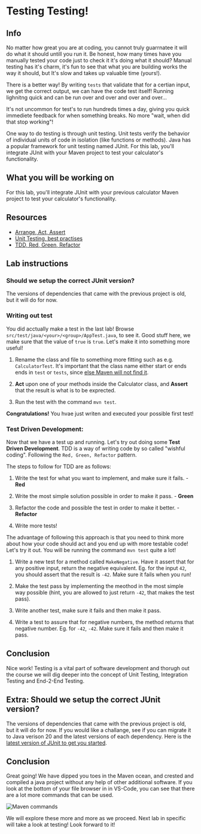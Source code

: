# Testing Testing!

## Info

No matter how great you are at coding, you cannot truly guarrnatee it will do what it should untill you run it. Be honest, how many times have you manually tested your code just to check it it's doing what it should? Manual testing has it's charm, it's fun to see that what you are building works the way it should, but It's slow and takes up valuable time (yours!).

There is a better way! By writing `tests` that validate that for a certian input, we get the correct output, we can have the code test itself! Running lighnitng quick and can be run over and over and over and over...

It's not uncommon for test's to run hundreds times a day, giving you quick immediete feedback for when something breaks. No more "wait, when did that stop working"! 

One way to do testing is through unit testing. Unit tests verify the behavior of individual units of code in isolation (like functions or methods). Java has a popular framework for unit testing named JUnit.
For this lab, you'll integrate JUnit with your Maven project to test your calculator's functionality.

## What you will be working on

For this lab, you'll integrate JUnit with your previous calculator Maven project to test your calculator's functionality.

## Resources

- [Arrange, Act, Assert](https://java-design-patterns.com/patterns/arrange-act-assert/)
- [Unit Testing, best practises](https://www.baeldung.com/java-unit-testing-best-practices)
- [TDD, Red, Green, Refactor](https://www.codecademy.com/article/tdd-red-green-refactor)

## Lab instructions

### Should we setup the correct JUnit version?

The versions of dependencies that came with the previous project is old, but it will do for now.

### Writing out test
 
You did acctually make a test in the last lab! Browse `src/test/java/<your>/<group>/AppTest.java`, to see it. Good stuff here, we make sure that the value of `true` is `true`. Let's make it into something more useful!

1. Rename the class and file to something more fitting such as e.g. `CalculatorTest`. It's important that the class name either start or ends  ends in `test` or `tests`, since [else Maven will not find it](https://www.vogella.com/tutorials/JUnit/article.html#junit_namingconventions_maven).

1. **Act** upon one of your methods inside the Calculator class, and **Assert** that the result is what is to be exprected.

1. Run the test with the command `mvn test`.

**Congratulations!** You hvae just writen and executed your possible first test!

### Test Driven Development:

Now that we have a test up and running. Let's try out doing some **Test Driven Development**. TDD is a way of writing code by so called "wishful coding". Following the `Red, Green, Refactor` pattern.

The steps to follow for TDD are as follows:

1. Write the test for what you want to implement, and make sure it fails.  - **Red**

1. Write the most simple solution possible in order to make it pass. - **Green**

1. Refactor the code and possible the test in order to make it better. - **Refactor**

1. Write more tests!

The advantage of following this approach is that you need to think more about how your code should act and you end up with more testable code! Let's try it out. You will be running the command `mvn test` quite a lot!

1. Write a new test for a method called `MakeNegative`. Have it assert that for any positive input, return the negative equivalent. Eg. for the input `42`, you should assert that the result is `-42`. Make sure it fails when you run!

1. Make the test pass by implementing the meothod in the most simple way possible (hint, you are allowed to just return `-42`, that makes the test pass).

1. Write another test, make sure it fails and then make it pass.

1. Write a test to assure that for negative numbers, the method returns that negative number. Eg. for `-42`, `-42`. Make sure it fails and then make it pass.

## Conclusion

Nice work! Testing is a vital part of software development and thorugh out the course we will dig deeper into the concept of Unit Testing, Integration Testing and End-2-End Testing.

## Extra: Should we setup the correct JUnit version?

The versions of dependencies that came with the previous project is old, but it will do for now. If you would like a challange, see if you can migrate it to Java verison 20 and the latest versions of each dependency. Here is the [latest version of JUnit to get you started](https://mvnrepository.com/artifact/org.junit.jupiter/junit-jupiter-api/5.10.0).

## Conclusion

Great going! We have dipped you toes in the Maven ocean, and crested and compiled a java project without any help of other additional software. If you look at the bottom of your file browser in in VS-Code, you can see that there are a lot more commands that can be used.

![Maven commands](maven.png)

We will explore these more and more as we proceed. Next lab in specific will take a look at testing! Look forward to it!
